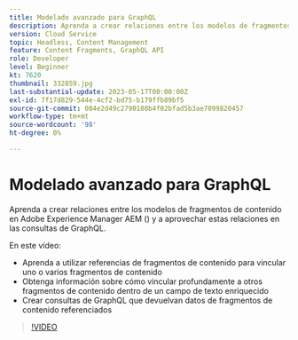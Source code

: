 ```yaml
---
title: Modelado avanzado para GraphQL
description: Aprenda a crear relaciones entre los modelos de fragmentos de contenido en Adobe Experience Manager AEM () y a aprovechar estas relaciones en las consultas de GraphQL.
version: Cloud Service
topic: Headless, Content Management
feature: Content Fragments, GraphQL API
role: Developer
level: Beginner
kt: 7620
thumbnail: 332859.jpg
last-substantial-update: 2023-05-17T00:00:00Z
exl-id: 7f17d829-544e-4cf2-bd75-b179ffb89bf5
source-git-commit: 084e2d49c2790188b4f02bfad5b3ae7099820457
workflow-type: tm+mt
source-wordcount: '98'
ht-degree: 0%

---
```


# Modelado avanzado para GraphQL

Aprenda a crear relaciones entre los modelos de fragmentos de contenido en Adobe Experience Manager AEM () y a aprovechar estas relaciones en las consultas de GraphQL.

En este vídeo:

+ Aprenda a utilizar referencias de fragmentos de contenido para vincular uno o varios fragmentos de contenido
+ Obtenga información sobre cómo vincular profundamente a otros fragmentos de contenido dentro de un campo de texto enriquecido
+ Crear consultas de GraphQL que devuelvan datos de fragmentos de contenido referenciados

>[!VIDEO](https://video.tv.adobe.com/v/332859?quality=12&learn=on)
